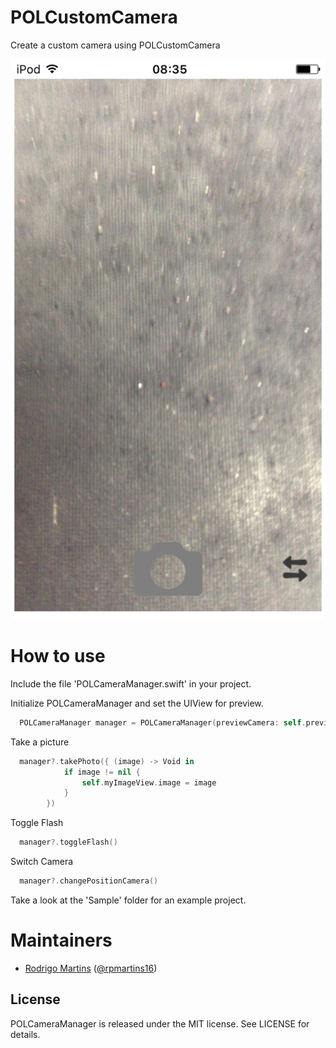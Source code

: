# POLCustomCamera
Create a custom camera using POLCustomCamera

![POLCustomCamera preview](https://github.com/policante/POLCustomCamera/blob/master/preview.PNG "Preview")

# How to use

Include the file 'POLCameraManager.swift' in your project.

Initialize POLCameraManager and set the UIView for preview.
```swift
  POLCameraManager manager = POLCameraManager(previewCamera: self.previewCamera)
```

Take a picture
```swift
  manager?.takePhoto({ (image) -> Void in
            if image != nil {
                self.myImageView.image = image
            }
        })
```

Toggle Flash
```swift
  manager?.toggleFlash()
```

Switch Camera
```swift
  manager?.changePositionCamera()
```

Take a look at the 'Sample' folder for an example project.

# Maintainers
* [Rodrigo Martins](http://rpolicante.com/) ([@rpmartins16](https://twitter.com/rpmartins16))

License
-------
POLCameraManager is released under the MIT license. See LICENSE for details.
